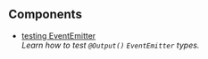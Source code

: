 Components
---

- [testing EventEmitter](./event-emitter.component.spec.ts)  
  _Learn how to test `@Output()` `EventEmitter` types._
